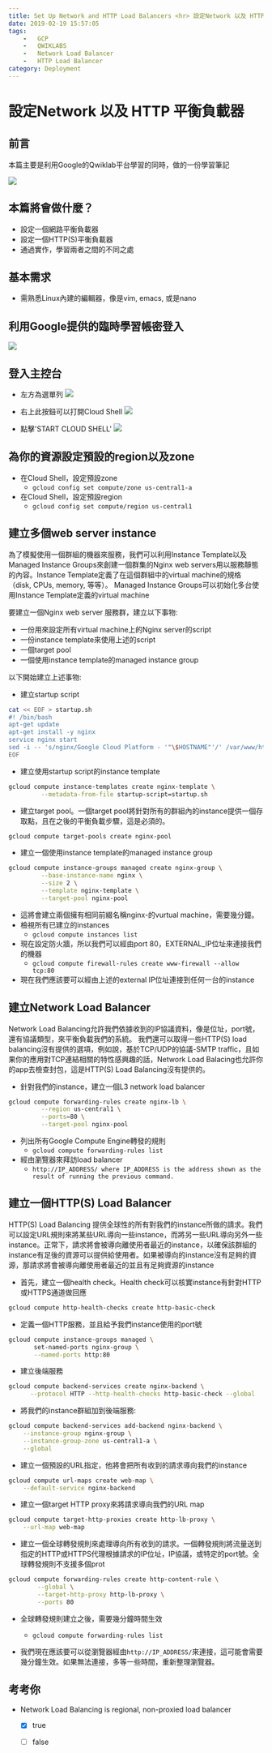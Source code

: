 ```yaml
---
title: Set Up Network and HTTP Load Balancers <hr> 設定Network 以及 HTTP 平衡負載器
date: 2019-02-19 15:57:05
tags:
    -   GCP
    -   QWIKLABS
    -   Network Load Balancer
    -   HTTP Load Balancer
category: Deployment
---
```

設定Network 以及 HTTP 平衡負載器
==

## 前言
<p>
本篇主要是利用Google的Qwiklab平台學習的同時，做的一份學習筆記
</p>

 ![](https://i.imgur.com/lLAZTuk.png)

## 本篇將會做什麼？
 - 設定一個網路平衡負載器
 - 設定一個HTTP(S)平衡負載器
 - 通過實作，學習兩者之間的不同之處
 
## 基本需求
 - 需熟悉Linux內建的編輯器，像是vim, emacs, 或是nano
 
## 利用Google提供的臨時學習帳密登入
![](https://i.imgur.com/xjtczqE.png)

## 登入主控台
 - 左方為選單列
![](https://i.imgur.com/pJNHqjV.png)

 - 右上此按鈕可以打開Cloud Shell
![](https://i.imgur.com/aYuYmfB.png)
 
 - 點擊'START CLOUD SHELL'
![](https://i.imgur.com/5ZHGNvN.png)

## 為你的資源設定預設的region以及zone
 - 在Cloud Shell，設定預設zone
     - `gcloud config set compute/zone us-central1-a`
 - 在Cloud Shell，設定預設region
     - `gcloud config set compute/region us-central1`
     
## 建立多個web server instance     
<p> 
為了模擬使用一個群組的機器來服務，我們可以利用Instance Template以及Managed Instance Groups來創建一個群集的Nginx  web servers用以服務靜態的內容。Instance Template定義了在這個群組中的virtual machine的規格（disk, CPUs, memory, 等等）。 Managed Instance Groups可以初始化多台使用Instance Template定義的virtual machine
</p>

要建立一個Nginx web server 服務群，建立以下事物:
 
 - 一份用來設定所有virtual machine上的Nginx server的script
 - 一份instance template來使用上述的script
 - 一個target pool
 - 一個使用instance template的managed instance group
 
以下開始建立上述事物:

 - 建立startup script
```bash
cat << EOF > startup.sh
#! /bin/bash
apt-get update
apt-get install -y nginx
service nginx start
sed -i -- 's/nginx/Google Cloud Platform - '"\$HOSTNAME"'/' /var/www/html/index.nginx-debian.html
EOF
```
 - 建立使用startup script的instance template
```bash
gcloud compute instance-templates create nginx-template \
         --metadata-from-file startup-script=startup.sh
```

 - 建立target pool。一個target pool將針對所有的群組內的instance提供一個存取點，且在之後的平衡負載步驟，這是必須的。
```bash
gcloud compute target-pools create nginx-pool
```

 - 建立一個使用instance template的managed instance group
 
```bash
gcloud compute instance-groups managed create nginx-group \
         --base-instance-name nginx \
         --size 2 \
         --template nginx-template \
         --target-pool nginx-pool
```
 
 
 - 這將會建立兩個擁有相同前綴名稱nginx-的vurtual machine，需要幾分鐘。
 - 檢視所有已建立的instances
     - `gcloud compute instances list`
 - 現在設定防火牆，所以我們可以經由port 80，EXTERNAL_IP位址來連接我們的機器    
     - `gcloud compute firewall-rules create www-firewall --allow tcp:80`
 - 現在我們應該要可以經由上述的external IP位址連接到任何一台的instance

## 建立Network Load Balancer
<p>
Network Load Balancing允許我們依據收到的IP協議資料，像是位址，port號，還有協議類型，來平衡負載我們的系統。
我們還可以取得一些HTTP(S) load balancing沒有提供的選項，例如說，基於TCP/UDP的協議-SMTP traffic，且如果你的應用對TCP連結相關的特性感興趣的話，Network Load Balacing也允許你的app去檢查封包，這是HTTP(S) Load Balancing沒有提供的。
</p>
 
 - 針對我們的instance，建立一個L3 network load balancer 
```bash
gcloud compute forwarding-rules create nginx-lb \
         --region us-central1 \
         --ports=80 \
         --target-pool nginx-pool
```
 
 - 列出所有Google Compute Engine轉發的規則
     - `gcloud compute forwarding-rules list`
 - 經由瀏覽器來拜訪load balancer    
     - `http://IP_ADDRESS/ where IP_ADDRESS is the address shown as the result of running the previous command.`
 
## 建立一個HTTP(S) Load Balancer
<p>
HTTP(S) Load Balancing 提供全球性的所有對我們的instance所做的請求。我們可以設定URL規則來將某些URL導向一些instance，而將另一些URL導向另外一些instance。正常下，請求將會被導向離使用者最近的instance，以確保該群組的instance有足後的資源可以提供給使用者。如果被導向的instance沒有足夠的資源，那請求將會被導向離使用者最近的並且有足夠資源的instance
</p>
 
 - 首先，建立一個health check。Health check可以核實instance有針對HTTP或HTTPS通道做回應
```bash
gcloud compute http-health-checks create http-basic-check
```
 - 定義一個HTTP服務，並且給予我們instance使用的port號
```bash
gcloud compute instance-groups managed \
       set-named-ports nginx-group \
       --named-ports http:80
```
 
 - 建立後端服務
```bash
gcloud compute backend-services create nginx-backend \
      --protocol HTTP --http-health-checks http-basic-check --global
```
 
 - 將我們的instance群組加到後端服務:
```bash
gcloud compute backend-services add-backend nginx-backend \
    --instance-group nginx-group \
    --instance-group-zone us-central1-a \
    --global
```
  
 - 建立一個預設的URL指定，他將會把所有收到的請求導向我們的instance
```bash
gcloud compute url-maps create web-map \
    --default-service nginx-backend
```
 
 - 建立一個target HTTP proxy來將請求導向我們的URL map
```bash
gcloud compute target-http-proxies create http-lb-proxy \
    --url-map web-map
```
 
 - 建立一個全球轉發規則來處理導向所有收到的請求。一個轉發規則將流量送到指定的HTTP或HTTPS代理根據請求的IP位址，IP協議，或特定的port號。全球轉發規則不支援多個prot
 
```bash
gcloud compute forwarding-rules create http-content-rule \
        --global \
        --target-http-proxy http-lb-proxy \
        --ports 80
```

 - 全球轉發規則建立之後，需要幾分鐘時間生效
     - `gcloud compute forwarding-rules list` 
 
 - 我們現在應該要可以從瀏覽器經由`http://IP_ADDRESS/`來連接，這可能會需要幾分鐘生效。如果無法連接，多等一些時間，重新整理瀏覽器。
 
 
## 考考你
- Network Load Balancing is regional, non-proxied load balancer
    - [x] true
    - [ ] false
 

